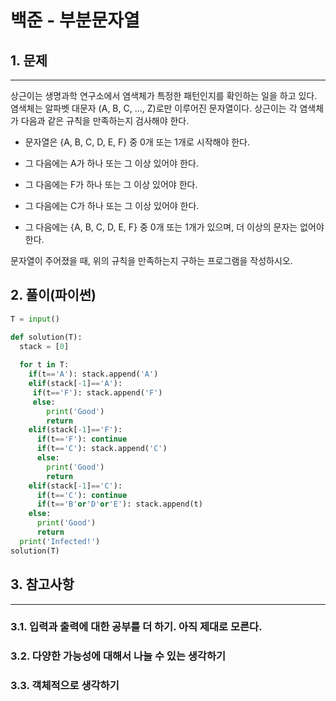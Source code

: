 # 백준 - 부분문자열

## 1. 문제
***
상근이는 생명과학 연구소에서 염색체가 특정한 패턴인지를 확인하는 일을 하고 있다. 염색체는 알파벳 대문자 (A, B, C, ..., Z)로만 이루어진 문자열이다. 상근이는 각 염색체가 다음과 같은 규칙을 만족하는지 검사해야 한다.

- 문자열은 {A, B, C, D, E, F} 중 0개 또는 1개로 시작해야 한다.
- 그 다음에는 A가 하나 또는 그 이상 있어야 한다.

- 그 다음에는 F가 하나 또는 그 이상 있어야 한다.

- 그 다음에는 C가 하나 또는 그 이상 있어야 한다.
- 그 다음에는 {A, B, C, D, E, F} 중 0개 또는 1개가 있으며, 더 이상의 문자는 없어야 한다.

문자열이 주어졌을 때, 위의 규칙을 만족하는지 구하는 프로그램을 작성하시오.

## 2. 풀이(파이썬)
```py
T = input()

def solution(T):
  stack = [0]
  
  for t in T:
    if(t=='A'): stack.append('A')
    elif(stack[-1]=='A'):
     if(t=='F'): stack.append('F')
     else: 
        print('Good')
        return 
    elif(stack[-1]=='F'):
      if(t=='F'): continue
      if(t=='C'): stack.append('C')
      else: 
        print('Good')
        return 
    elif(stack[-1]=='C'):
      if(t=='C'): continue
      if(t=='B'or'D'or'E'): stack.append(t)
    else: 
      print('Good')
      return 
  print('Infected!')
solution(T)
```

## 3. 참고사항
***

### 3.1. 입력과 출력에 대한 공부를 더 하기. 아직 제대로 모른다. 
### 3.2. 다양한 가능성에 대해서 나눌 수 있는 생각하기
### 3.3. 객체적으로 생각하기 